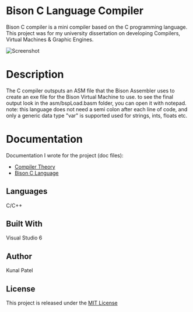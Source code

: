 # Bison C Language Compiler
Bison C compiler is a mini compiler based on the C programming language. This project was for my university dissertation on developing  Compilers, Virtual Machines & Graphic Engines.



![Screenshot](https://raw.githubusercontent.com/kpatel122/Bison-C-Compiler/blob/master/Images/BisonC.jpg)

# Description
The C compiler outsputs an ASM file that the Bison Assembler uses to create an exe file for the Bison Virtual Machine to use. to see the final output look in the asm/bspLoad.basm folder, you can open it with notepad.
note: this language does not need a semi colon after each line of code, and only a generic data type "var" is supported used for strings, ints, floats etc.

# Documentation
Documentation I wrote for the project (doc files):

* [Compiler Theory](1.Delving-Knee-Deep-into-Compiler-Theory.doc)
* [Bison C Language](2.BisonC.doc)

## Languages
C/C++

## Built With
Visual Studio 6

## Author
Kunal Patel

## License
This project is released under the [MIT License](https://opensource.org/licenses/MIT) 

 
